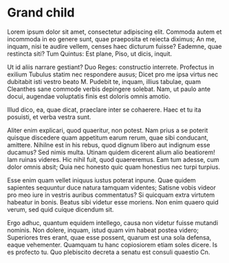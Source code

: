 # Grand child 

Lorem ipsum dolor sit amet, consectetur adipiscing elit. Commoda autem et incommoda in eo genere sunt, quae praeposita et reiecta diximus; An me, inquam, nisi te audire vellem, censes haec dicturum fuisse? Eademne, quae restincta siti? Tum Quintus: Est plane, Piso, ut dicis, inquit. 

Ut id aliis narrare gestiant? Duo Reges: constructio interrete. Profectus in exilium Tubulus statim nec respondere ausus; Dicet pro me ipsa virtus nec dubitabit isti vestro beato M. Pudebit te, inquam, illius tabulae, quam Cleanthes sane commode verbis depingere solebat. Nam, ut paulo ante docui, augendae voluptatis finis est doloris omnis amotio. 

Illud dico, ea, quae dicat, praeclare inter se cohaerere. Haec et tu ita posuisti, et verba vestra sunt. 

Aliter enim explicari, quod quaeritur, non potest. Nam prius a se poterit quisque discedere quam appetitum earum rerum, quae sibi conducant, amittere. Nihilne est in his rebus, quod dignum libero aut indignum esse ducamus? Sed nimis multa. Utinam quidem dicerent alium alio beatiorem! Iam ruinas videres. Hic nihil fuit, quod quaereremus. Eam tum adesse, cum dolor omnis absit; Quia nec honesto quic quam honestius nec turpi turpius. 

Esse enim quam vellet iniquus iustus poterat inpune. Quae quidem sapientes sequuntur duce natura tamquam videntes; Satisne vobis videor pro meo iure in vestris auribus commentatus? Si quicquam extra virtutem habeatur in bonis. Beatus sibi videtur esse moriens. Non enim quaero quid verum, sed quid cuique dicendum sit. 

Ergo adhuc, quantum equidem intellego, causa non videtur fuisse mutandi nominis. Non dolere, inquam, istud quam vim habeat postea videro; Superiores tres erant, quae esse possent, quarum est una sola defensa, eaque vehementer. Quamquam tu hanc copiosiorem etiam soles dicere. Is es profecto tu. Quo plebiscito decreta a senatu est consuli quaestio Cn.
